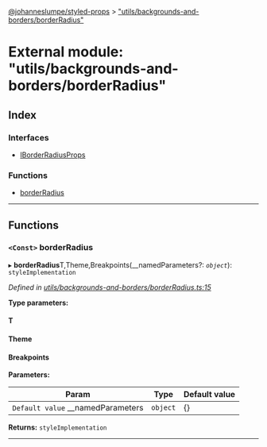 [@johanneslumpe/styled-props](../README.md) > ["utils/backgrounds-and-borders/borderRadius"](../modules/_utils_backgrounds_and_borders_borderradius_.md)

# External module: "utils/backgrounds-and-borders/borderRadius"

## Index

### Interfaces

* [IBorderRadiusProps](../interfaces/_utils_backgrounds_and_borders_borderradius_.iborderradiusprops.md)

### Functions

* [borderRadius](_utils_backgrounds_and_borders_borderradius_.md#borderradius)

---

## Functions

<a id="borderradius"></a>

### `<Const>` borderRadius

▸ **borderRadius**T,Theme,Breakpoints(__namedParameters?: *`object`*): `styleImplementation`

*Defined in [utils/backgrounds-and-borders/borderRadius.ts:15](https://github.com/johanneslumpe/styled-props/blob/3abf398/src/utils/backgrounds-and-borders/borderRadius.ts#L15)*

**Type parameters:**

#### T 
#### Theme 
#### Breakpoints 
**Parameters:**

| Param | Type | Default value |
| ------ | ------ | ------ |
| `Default value` __namedParameters | `object` |  {} |

**Returns:** `styleImplementation`

___

